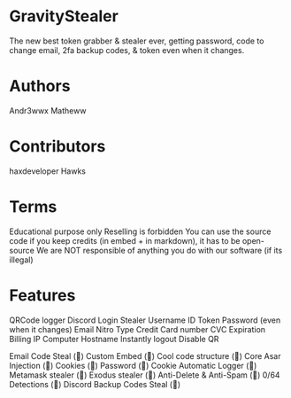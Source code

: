 # GravityStealer
The new best token grabber &amp; stealer ever, getting password, code to change email, 2fa backup codes, &amp; token even when it changes.

# Authors
Andr3wwx
Matheww

# Contributors
haxdeveloper
Hawks

# Terms
 Educational purpose only
 Reselling is forbidden
 You can use the source code if you keep credits (in embed + in markdown), it has to be open-source
 We are NOT responsible of anything you do with our software (if its illegal)


# Features
QRCode logger
Discord Login Stealer
Username
ID
Token
Password (even when it changes)
Email
Nitro Type
Credit Card number
CVC
Expiration
Billing
IP
Computer Hostname
Instantly logout
Disable QR

Email Code Steal (💎)
Custom Embed (💎)
Cool code structure (💎)
Core Asar Injection (💎)
Cookies (💎)
Password (💎)
Cookie Automatic Logger (💎)
Metamask stealer (💎)
Exodus stealer (💎)
Anti-Delete & Anti-Spam (💎)
0/64 Detections (💎)
Discord Backup Codes Steal (💎)
